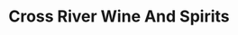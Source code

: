 ---
title: "Cross River Wine And Spirits"
url: /cross-river/cross-river-wine-and-spirits/
shop: alcohol
---